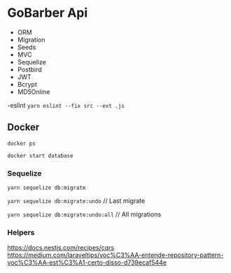 # GoBarber Api

- ORM
- Migration
- Seeds
- MVC
- Sequelize
- Postbird
- JWT
- Bcrypt
- MD5Online

-eslint
`yarn eslint --fix src --ext .js`

## Docker

`docker ps`

`docker start database`

### Sequelize

`yarn sequelize db:migrate`

`yarn sequelize db:migrate:undo` // Last migrate

`yarn sequelize db:migrate:undo:all` // All migrations




### Helpers
https://docs.nestjs.com/recipes/cqrs
https://medium.com/laraveltips/voc%C3%AA-entende-repository-pattern-voc%C3%AA-est%C3%A1-certo-disso-d739ecaf544e
